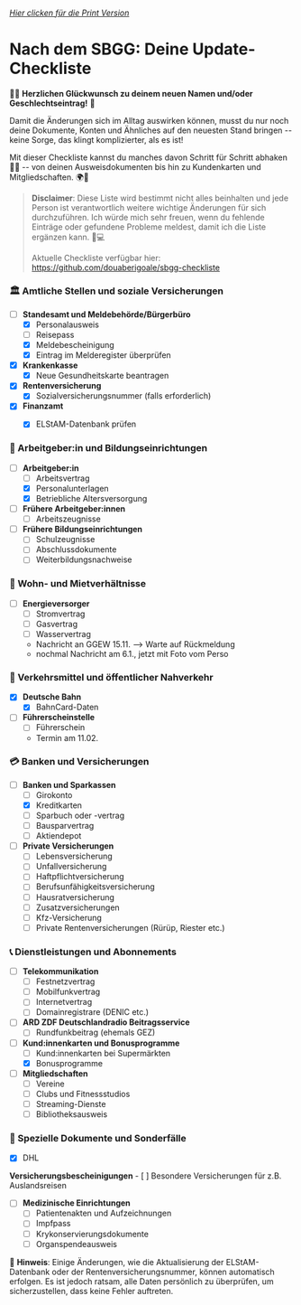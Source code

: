 ###### [Hier clicken für die Print Version](https://github.com/douaberigoale/sbgg-checkliste/blob/main/SBGG-Checkliste-Print-Version.pdf)

Nach dem SBGG: Deine Update-Checkliste
======================================

🌈✨ **Herzlichen Glückwunsch zu deinem neuen Namen und/oder
Geschlechtseintrag!** 🎉

Damit die Änderungen sich im Alltag auswirken können, musst du nur noch
deine Dokumente, Konten und Ähnliches auf den neuesten Stand bringen --
keine Sorge, das klingt komplizierter, als es ist!

Mit dieser Checkliste kannst du manches davon Schritt für Schritt
abhaken 📝✅ -- von deinen Ausweisdokumenten bis hin zu Kundenkarten und
Mitgliedschaften. 🌍💼

> **Disclaimer**: Diese Liste wird bestimmt nicht alles beinhalten und
> jede Person ist verantwortlich weitere wichtige Änderungen für sich
> durchzuführen. Ich würde mich sehr freuen, wenn du fehlende Einträge
> oder gefundene Probleme meldest, damit ich die Liste ergänzen kann. 💖💻
>
> Aktuelle Checkliste verfügbar hier:
> https://github.com/douaberigoale/sbgg-checkliste

### 🏛️ Amtliche Stellen und soziale Versicherungen

-   [ ] **Standesamt und Meldebehörde/Bürgerbüro**
    -   [x] Personalausweis
    -   [ ] Reisepass
    -   [x] Meldebescheinigung
    -   [x] Eintrag im Melderegister überprüfen
-   [x] **Krankenkasse**
    -   [x] Neue Gesundheitskarte beantragen
-   [x] **Rentenversicherung**
    -   [x] Sozialversicherungsnummer (falls erforderlich)
-   [x] **Finanzamt**
    -   [x] ELStAM-Datenbank prüfen


### 👔 Arbeitgeber:in und Bildungseinrichtungen

-   [ ] **Arbeitgeber:in**
    -   [ ] Arbeitsvertrag
    -   [x] Personalunterlagen
    -   [x] Betriebliche Altersversorgung
-   [ ] **Frühere Arbeitgeber:innen**
    -   [ ] Arbeitszeugnisse
-   [ ] **Frühere Bildungseinrichtungen**
    -   [ ] Schulzeugnisse
    -   [ ] Abschlussdokumente
    -   [ ] Weiterbildungsnachweise

### 🏡 Wohn- und Mietverhältnisse

-   [ ] **Energieversorger**
    -   [ ] Stromvertrag
    -   [ ] Gasvertrag
    -   [ ] Wasservertrag
    - Nachricht an GGEW 15.11. --> Warte auf Rückmeldung
    - nochmal Nachricht am 6.1., jetzt mit Foto vom Perso

### 🚉 Verkehrsmittel und öffentlicher Nahverkehr

-   [x] **Deutsche Bahn**
    -   [x] BahnCard-Daten
-   [ ] **Führerscheinstelle**
    -   [ ] Führerschein
    - Termin am 11.02.

### 💳 Banken und Versicherungen

-   [ ] **Banken und Sparkassen**
    -   [ ] Girokonto
    -   [x] Kreditkarten
    -   [ ] Sparbuch oder -vertrag
    -   [ ] Bausparvertrag
    -   [ ] Aktiendepot
-   [ ] **Private Versicherungen**
    -   [ ] Lebensversicherung
    -   [ ] Unfallversicherung
    -   [ ] Haftpflichtversicherung
    -   [ ] Berufsunfähigkeitsversicherung
    -   [ ] Hausratversicherung
    -   [ ] Zusatzversicherungen
    -   [ ] Kfz-Versicherung
    -   [ ] Private Rentenversicherungen (Rürüp, Riester etc.)

### 📞 Dienstleistungen und Abonnements

-   [ ] **Telekommunikation**
    -   [ ] Festnetzvertrag
    -   [ ] Mobilfunkvertrag
    -   [ ] Internetvertrag
    -   [ ] Domainregistrare (DENIC etc.)
-   [ ] **ARD ZDF Deutschlandradio Beitragsservice**
    -   [ ] Rundfunkbeitrag (ehemals GEZ)
-   [ ] **Kund:innenkarten und Bonusprogramme**
    -   [ ] Kund:innenkarten bei Supermärkten
    -   [x] Bonusprogramme
-   [ ] **Mitgliedschaften**
    -   [ ] Vereine
    -   [ ] Clubs und Fitnessstudios
    -   [ ] Streaming-Dienste
    -   [ ] Bibliotheksausweis

### 📂 Spezielle Dokumente und Sonderfälle

- [x] DHL

**Versicherungsbescheinigungen**
    -   [ ] Besondere Versicherungen für z.B. Auslandsreisen
-   [ ] **Medizinische Einrichtungen**
    -   [ ] Patientenakten und Aufzeichnungen
    -   [ ] Impfpass
    -   [ ] Krykonservierungsdokumente
    -   [ ] Organspendeausweis

📌 **Hinweis**: Einige Änderungen, wie die Aktualisierung der
ELStAM-Datenbank oder der Rentenversicherungsnummer, können automatisch
erfolgen. Es ist jedoch ratsam, alle Daten persönlich zu überprüfen, um
sicherzustellen, dass keine Fehler auftreten.
